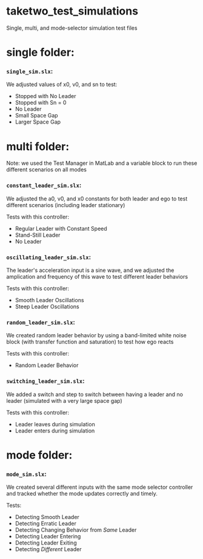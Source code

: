 # taketwo_test_simulations
Single, multi, and mode-selector simulation test files

# single folder:
### `single_sim.slx`:
We adjusted values of x0, v0, and sn to test:
* Stopped with No Leader
* Stopped with Sn = 0
* No Leader
* Small Space Gap
* Larger Space Gap

# multi folder:
Note: we used the Test Manager in MatLab and a variable block to run these different scenarios on all modes
### `constant_leader_sim.slx`: 
We adjusted the a0, v0, and x0 constants for both leader and ego to test different scenarios (including leader stationary)
  
Tests with this controller:
* Regular Leader with Constant Speed
* Stand-Still Leader
* No Leader

### `oscillating_leader_sim.slx`: 
The leader's acceleration input is a sine wave, and we adjusted the amplication and frequency of this wave to test different leader behaviors

Tests with this controller:
* Smooth Leader Oscillations
* Steep Leader Oscillations
  

### `random_leader_sim.slx`:
We created random leader behavior by using a band-limited white noise block (with transfer function and saturation) to test how ego reacts

Tests with this controller:
* Random Leader Behavior


### `switching_leader_sim.slx`:
We added a switch and step to switch between having a leader and no leader (simulated with a very large space gap)

Tests with this controller:
* Leader leaves during simulation
* Leader enters during simulation

# mode folder:

### `mode_sim.slx`:
We created several different inputs with the same mode selector controller and tracked whether the mode updates correctly and timely.

Tests:
* Detecting Smooth Leader
* Detecting Erratic Leader
* Detecting Changing Behavior from *Same* Leader
* Detecting Leader Entering
* Detecting Leader Exiting
* Detecting *Different* Leader


